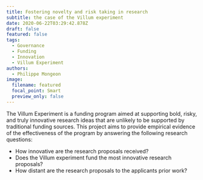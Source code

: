 ```yaml
---
title: Fostering novelty and risk taking in research
subtitle: the case of the Villum experiment
date: 2020-06-22T03:29:42.878Z
draft: false
featured: false
tags:
  - Governance
  - Funding
  - Innovation
  - Villum Experiment
authors:
  - Philippe Mongeon
image:
  filename: featured
  focal_point: Smart
  preview_only: false
---
```


The Villum Experiment is a funding program aimed at supporting bold, risky, and truly innovative research ideas that are unlikely to be supported by traditional funding sources. This project aims to provide empirical evidence of the effectiveness of the program by answering the following research questions:

- How innovative are the research proposals received?
- Does the Villum experiment fund the most innovative research proposals?
- How distant are the research proposals to the applicants prior work?





